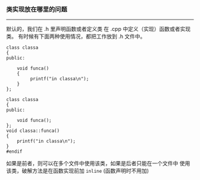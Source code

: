 ﻿
### 类实现放在哪里的问题
---
  默认的，我们在 .h 里声明函数或者定义类
  在 .cpp 中定义（实现）函数或者实现类。
  有时候有下面两种使用情况，都把工作放到 .h 文件中。
  
  ```
  class classa
  {
  public:

      void funca()
      {
           printf("in classa\n");
      }
  };
  
  class classa
  {
  public:

      void funca();
  };
  void classa::funca()
  {
      printf("in classa\n");
  }
  #endif
  ```
  如果是前者，则可以在多个文件中使用该类，如果是后者只能在一个文件中 使用该类，破解方法是在函数实现前加 `inline` (函数声明时不用加)